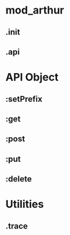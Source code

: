 # mod_arthur

## .init

## .api

# API Object

## :setPrefix

## :get

## :post

## :put

## :delete

# Utilities

## .trace
